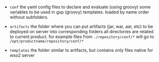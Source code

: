 - `conf` the yaml config files to declare and evaluate (using groovy) some variables to be used in gsp (groovy) templates. loaded by name order without subfolders.

- `artifacts` the folder where you can put artifacts (jar, war, aar, etc) to be deployed on server into corresponding folders
 all directories are related to current product.
 for example files from `./repository/conf/*` will go to `/opt/productname/repository/conf/*`

- `templates` the folder similar to artifacts, but contains only files native for wso2 server